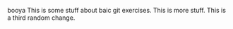 booya
This is some stuff about baic git exercises.
This is more stuff.
This is a third random change.

